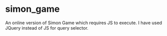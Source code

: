 # simon_game
An online version of Simon Game which requires JS to execute. I have used JQuery instead of JS for query selector.
